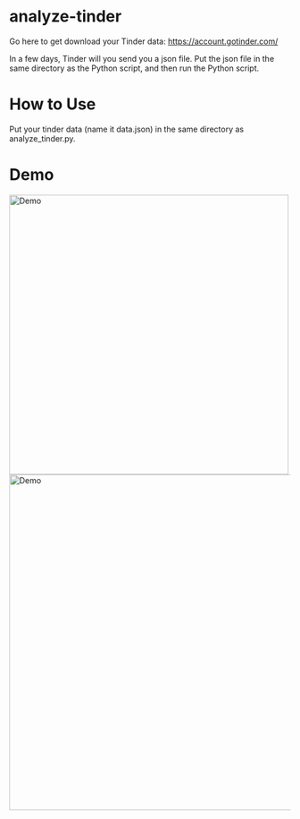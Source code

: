# analyze-tinder

Go here to get download your Tinder data: https://account.gotinder.com/

In a few days, Tinder will you send you a json file. Put the json file in the same directory as the Python script, and then run the Python script.

# How to Use

Put your tinder data (name it data.json) in the same directory as analyze_tinder.py.

# Demo

<img src='https://i.imgur.com/v9ZcOJf.png' width='500' alt='Demo'/>
<img src='https://i.imgur.com/gyf1JPa.png' width='600' alt='Demo'/>
